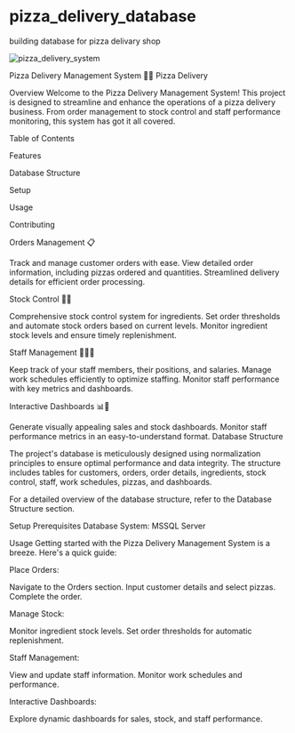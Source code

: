 # pizza_delivery_database
building database for pizza delivary shop


![pizza_delivery_system](https://github.com/akhilkarthik/pizza_delivery_database/assets/40953068/6f43e545-270e-4847-bb3e-63488a95a6a5)


Pizza Delivery Management System 🍕🚚
Pizza Delivery

Overview
Welcome to the Pizza Delivery Management System! This project is designed to streamline and enhance the operations of a pizza delivery business. From order management to stock control and staff performance monitoring, this system has got it all covered.



Table of Contents

Features

Database Structure

Setup

Usage

Contributing



Orders Management 📋


Track and manage customer orders with ease.
View detailed order information, including pizzas ordered and quantities.
Streamlined delivery details for efficient order processing.

Stock Control 🍅🧀


Comprehensive stock control system for ingredients.
Set order thresholds and automate stock orders based on current levels.
Monitor ingredient stock levels and ensure timely replenishment.


Staff Management 👩‍🍳🚗


Keep track of your staff members, their positions, and salaries.
Manage work schedules efficiently to optimize staffing.
Monitor staff performance with key metrics and dashboards.

Interactive Dashboards 📊🚀


Generate visually appealing sales and stock dashboards.
Monitor staff performance metrics in an easy-to-understand format.
Database Structure



The project's database is meticulously designed using normalization principles to ensure optimal performance and data integrity. The structure includes tables for customers, orders, order details, ingredients, stock control, staff, work schedules, pizzas, and dashboards.



For a detailed overview of the database structure, refer to the Database Structure section.



Setup
Prerequisites
Database System: MSSQL Server


Usage
Getting started with the Pizza Delivery Management System is a breeze. Here's a quick guide:



Place Orders:


Navigate to the Orders section.
Input customer details and select pizzas.
Complete the order.


Manage Stock:

Monitor ingredient stock levels.
Set order thresholds for automatic replenishment.


Staff Management:

View and update staff information.
Monitor work schedules and performance.


Interactive Dashboards:

Explore dynamic dashboards for sales, stock, and staff performance.
